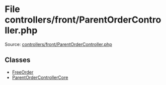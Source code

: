 File controllers/front/ParentOrderController.php
=========
Source: [controllers/front/ParentOrderController.php](https://github.com/PrestaShop/PrestaShop/blob/1.6.1.1/controllers/front/ParentOrderController.php)


Classes
-------

* [FreeOrder](class.FreeOrder)
* [ParentOrderControllerCore](class.ParentOrderControllerCore)

